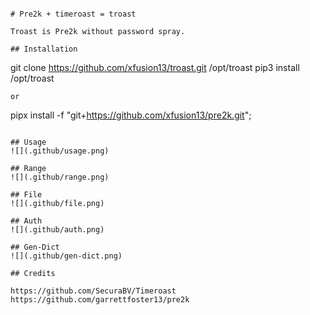   
```

# Pre2k + timeroast = troast

Troast is Pre2k without password spray.

## Installation

```
git clone https://github.com/xfusion13/troast.git /opt/troast
pip3 install /opt/troast
```
or
```
pipx install -f "git+https://github.com/xfusion13/pre2k.git";
```

## Usage
![](.github/usage.png)

## Range
![](.github/range.png)

## File
![](.github/file.png)

## Auth
![](.github/auth.png)

## Gen-Dict
![](.github/gen-dict.png)

## Credits

https://github.com/SecuraBV/Timeroast
https://github.com/garrettfoster13/pre2k
